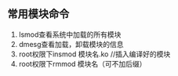 ## 常用模块命令 ##
1.  lsmod查看系统中加载的所有模块
2.  dmesg查看加载，卸载模块的信息
3.  root权限下insmod 模块名.ko //插入编译好的模块
4.  root权限下rmmod 模块名（可不加后缀）
